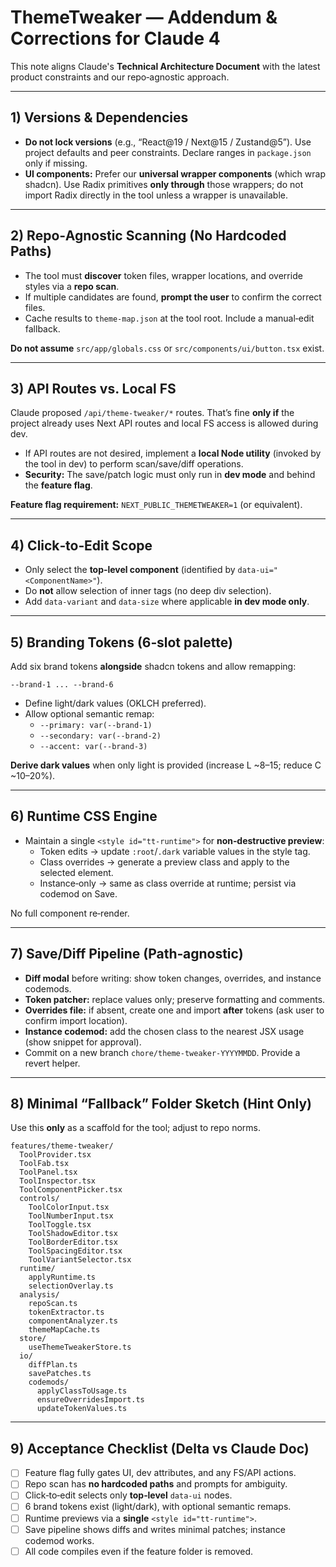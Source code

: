 # ThemeTweaker — Addendum & Corrections for Claude 4

This note aligns Claude's **Technical Architecture Document** with the latest product constraints and our repo‑agnostic approach.

---

## 1) Versions & Dependencies
- **Do not lock versions** (e.g., “React@19 / Next@15 / Zustand@5”). Use project defaults and peer constraints. Declare ranges in `package.json` only if missing.
- **UI components:** Prefer our **universal wrapper components** (which wrap shadcn). Use Radix primitives **only through** those wrappers; do not import Radix directly in the tool unless a wrapper is unavailable.

---

## 2) Repo‑Agnostic Scanning (No Hardcoded Paths)
- The tool must **discover** token files, wrapper locations, and override styles via a **repo scan**.
- If multiple candidates are found, **prompt the user** to confirm the correct files.
- Cache results to `theme-map.json` at the tool root. Include a manual‑edit fallback.

**Do not assume** `src/app/globals.css` or `src/components/ui/button.tsx` exist.

---

## 3) API Routes vs. Local FS
Claude proposed `/api/theme-tweaker/*` routes. That’s fine **only if** the project already uses Next API routes and local FS access is allowed during dev.

- If API routes are not desired, implement a **local Node utility** (invoked by the tool in dev) to perform scan/save/diff operations.
- **Security:** The save/patch logic must only run in **dev mode** and behind the **feature flag**.

**Feature flag requirement:** `NEXT_PUBLIC_THEMETWEAKER=1` (or equivalent).

---

## 4) Click‑to‑Edit Scope
- Only select the **top‑level component** (identified by `data-ui="<ComponentName>"`).
- Do **not** allow selection of inner tags (no deep div selection).
- Add `data-variant` and `data-size` where applicable **in dev mode only**.

---

## 5) Branding Tokens (6‑slot palette)
Add six brand tokens **alongside** shadcn tokens and allow remapping:
```
--brand-1 ... --brand-6
```
- Define light/dark values (OKLCH preferred).
- Allow optional semantic remap:
  - `--primary: var(--brand-1)`
  - `--secondary: var(--brand-2)`
  - `--accent: var(--brand-3)`

**Derive dark values** when only light is provided (increase L ~8–15; reduce C ~10–20%).

---

## 6) Runtime CSS Engine
- Maintain a single `<style id="tt-runtime">` for **non‑destructive preview**:
  - Token edits → update `:root`/`.dark` variable values in the style tag.
  - Class overrides → generate a preview class and apply to the selected element.
  - Instance‑only → same as class override at runtime; persist via codemod on Save.

No full component re‑render.

---

## 7) Save/Diff Pipeline (Path‑agnostic)
- **Diff modal** before writing: show token changes, overrides, and instance codemods.
- **Token patcher:** replace values only; preserve formatting and comments.
- **Overrides file:** if absent, create one and import **after** tokens (ask user to confirm import location).
- **Instance codemod:** add the chosen class to the nearest JSX usage (show snippet for approval).
- Commit on a new branch `chore/theme-tweaker-YYYYMMDD`. Provide a revert helper.

---

## 8) Minimal “Fallback” Folder Sketch (Hint Only)
Use this **only** as a scaffold for the tool; adjust to repo norms.
```
features/theme-tweaker/
  ToolProvider.tsx
  ToolFab.tsx
  ToolPanel.tsx
  ToolInspector.tsx
  ToolComponentPicker.tsx
  controls/
    ToolColorInput.tsx
    ToolNumberInput.tsx
    ToolToggle.tsx
    ToolShadowEditor.tsx
    ToolBorderEditor.tsx
    ToolSpacingEditor.tsx
    ToolVariantSelector.tsx
  runtime/
    applyRuntime.ts
    selectionOverlay.ts
  analysis/
    repoScan.ts
    tokenExtractor.ts
    componentAnalyzer.ts
    themeMapCache.ts
  store/
    useThemeTweakerStore.ts
  io/
    diffPlan.ts
    savePatches.ts
    codemods/
      applyClassToUsage.ts
      ensureOverridesImport.ts
      updateTokenValues.ts
```

---

## 9) Acceptance Checklist (Delta vs Claude Doc)
- [ ] Feature flag fully gates UI, dev attributes, and any FS/API actions.
- [ ] Repo scan has **no hardcoded paths** and prompts for ambiguity.
- [ ] Click‑to‑edit selects only **top‑level** `data-ui` nodes.
- [ ] 6 brand tokens exist (light/dark), with optional semantic remaps.
- [ ] Runtime previews via a **single** `<style id="tt-runtime">`.
- [ ] Save pipeline shows diffs and writes minimal patches; instance codemod works.
- [ ] All code compiles even if the feature folder is removed.
